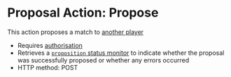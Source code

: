 # Proposal Action: Propose
This action proposes a match to [another player](../../../resource/account/overview/README.md)

- Requires [authorisation](../../../security/Authorisation.md)
- Retrieves a [`proposition` status monitor](../../../resource/status/monitor/proposal/proposition/README.md) 
  to indicate whether the proposal was successfully proposed or whether any 
  errors occurred
- HTTP method: POST
